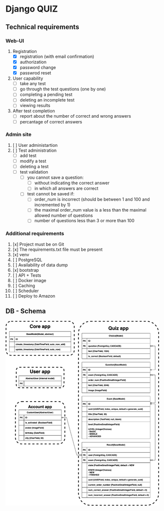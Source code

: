 # Django QUIZ

## Technical requirements
### Web-UI
  1. Registration
      - [x] registration (with email confirmation)
      - [x] authorization
      - [x] password change
      - [x] passwrod reset

  2. User capability
      - [ ] take any test
      - [ ] go through the test questions (one by one)
      - [ ] completing a pending test
      - [ ] deleting an incomplete test
      - [ ] viewing results

  3. After test completion
      - [ ] report about the number of correct and wrong answers
      - [ ] percantage of correct answers

### Admin site
  1. [ ] User administartion
  2. [ ] Test administration
      - [ ] add test
      - [ ] modify a test
      - [ ] deleting a test
      - [ ] test validation
        - [ ] you cannot save a question:
            - [ ] without indicating the correct answer
            - [ ] in which all answers are correct
        - [ ] test cannot be saved if:
            - [ ] order_num is incorrect (should be between 1 and 100 and incremented by 1)
            - [ ] the maximal order_num value is a less than the maximal allowed number of questions
            - [ ] number of questions less than 3 or more than 100

### Additional requirements
1. [x] Project must be on Git
2. [x] The requirements.txt file must be present
3. [x] venv
4. [ ] PostgreSQL
5. [ ] Availability of data dump
6. [x] bootstrap
7. [ ] API + Tests
8. [ ] Docker image
9. [ ] Caching
10. [ ] Scheduler
11. [ ] Deploy to Amazon

## DB - Schema
![db](db_schema.jpg)
